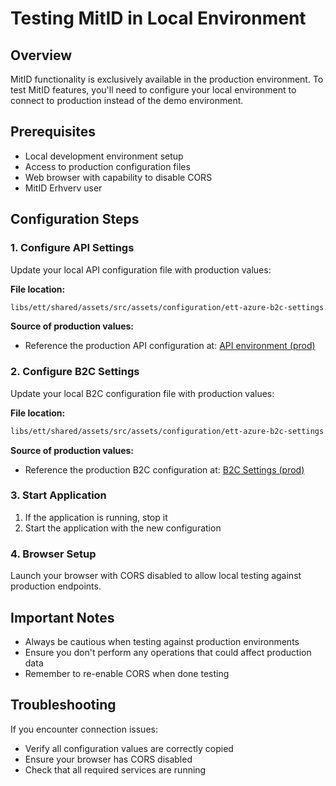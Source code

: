 # Testing MitID in Local Environment

## Overview

MitID functionality is exclusively available in the production environment. To test MitID features, you'll need to configure your local environment to connect to production instead of the demo environment.

## Prerequisites

- Local development environment setup
- Access to production configuration files
- Web browser with capability to disable CORS
- MitID Erhverv user

## Configuration Steps

### 1. Configure API Settings

Update your local API configuration file with production values:

**File location:**

```bash
libs/ett/shared/assets/src/assets/configuration/ett-azure-b2c-settings.local.json
```

**Source of production values:**

- Reference the production API configuration at:
  [API environment (prod)](https://energytrackandtrace.dk/assets/configuration/ett-api-environment.json)

### 2. Configure B2C Settings

Update your local B2C configuration file with production values:

**File location:**

```bash
libs/ett/shared/assets/src/assets/configuration/ett-azure-b2c-settings.local.json
```

**Source of production values:**

- Reference the production B2C configuration at:
  [B2C Settings (prod)](https://energytrackandtrace.dk/assets/configuration/ett-azure-b2c-settings.json)

### 3. Start Application

1. If the application is running, stop it
2. Start the application with the new configuration

### 4. Browser Setup

Launch your browser with CORS disabled to allow local testing against production endpoints.

## Important Notes

- Always be cautious when testing against production environments
- Ensure you don't perform any operations that could affect production data
- Remember to re-enable CORS when done testing

## Troubleshooting

If you encounter connection issues:

- Verify all configuration values are correctly copied
- Ensure your browser has CORS disabled
- Check that all required services are running
